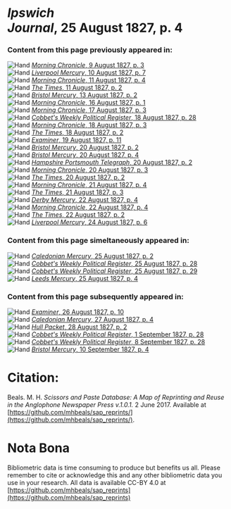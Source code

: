 # *Ipswich Journal*, 25 August 1827, p. 4  
  
### Content from this page previously appeared in:  
![Hand](http://scissorsandpaste.net/wp-content/uploads/2017/06/smallhandpointer.png) [*Morning Chronicle*, 9 August 1827, p. 3](https://mhbeals.github.io/sap_html/Morning-Chronicle/Morning-Chronicle-9-August-1827-p-3)  
![Hand](http://scissorsandpaste.net/wp-content/uploads/2017/06/smallhandpointer.png) [*Liverpool Mercury*, 10 August 1827, p. 7](https://mhbeals.github.io/sap_html/Liverpool-Mercury/Liverpool-Mercury-10-August-1827-p-7)  
![Hand](http://scissorsandpaste.net/wp-content/uploads/2017/06/smallhandpointer.png) [*Morning Chronicle*, 11 August 1827, p. 4](https://mhbeals.github.io/sap_html/Morning-Chronicle/Morning-Chronicle-11-August-1827-p-4)  
![Hand](http://scissorsandpaste.net/wp-content/uploads/2017/06/smallhandpointer.png) [*The Times*, 11 August 1827, p. 2](https://mhbeals.github.io/sap_html/The-Times/The-Times-11-August-1827-p-2)  
![Hand](http://scissorsandpaste.net/wp-content/uploads/2017/06/smallhandpointer.png) [*Bristol Mercury*, 13 August 1827, p. 2](https://mhbeals.github.io/sap_html/Bristol-Mercury/Bristol-Mercury-13-August-1827-p-2)  
![Hand](http://scissorsandpaste.net/wp-content/uploads/2017/06/smallhandpointer.png) [*Morning Chronicle*, 16 August 1827, p. 1](https://mhbeals.github.io/sap_html/Morning-Chronicle/Morning-Chronicle-16-August-1827-p-1)  
![Hand](http://scissorsandpaste.net/wp-content/uploads/2017/06/smallhandpointer.png) [*Morning Chronicle*, 17 August 1827, p. 3](https://mhbeals.github.io/sap_html/Morning-Chronicle/Morning-Chronicle-17-August-1827-p-3)  
![Hand](http://scissorsandpaste.net/wp-content/uploads/2017/06/smallhandpointer.png) [*Cobbet's Weekly Political Register*, 18 August 1827, p. 28](https://mhbeals.github.io/sap_html/Cobbet's-Weekly-Political-Register/Cobbet's-Weekly-Political-Register-18-August-1827-p-28)  
![Hand](http://scissorsandpaste.net/wp-content/uploads/2017/06/smallhandpointer.png) [*Morning Chronicle*, 18 August 1827, p. 3](https://mhbeals.github.io/sap_html/Morning-Chronicle/Morning-Chronicle-18-August-1827-p-3)  
![Hand](http://scissorsandpaste.net/wp-content/uploads/2017/06/smallhandpointer.png) [*The Times*, 18 August 1827, p. 2](https://mhbeals.github.io/sap_html/The-Times/The-Times-18-August-1827-p-2)  
![Hand](http://scissorsandpaste.net/wp-content/uploads/2017/06/smallhandpointer.png) [*Examiner*, 19 August 1827, p. 11](https://mhbeals.github.io/sap_html/Examiner/Examiner-19-August-1827-p-11)  
![Hand](http://scissorsandpaste.net/wp-content/uploads/2017/06/smallhandpointer.png) [*Bristol Mercury*, 20 August 1827, p. 2](https://mhbeals.github.io/sap_html/Bristol-Mercury/Bristol-Mercury-20-August-1827-p-2)  
![Hand](http://scissorsandpaste.net/wp-content/uploads/2017/06/smallhandpointer.png) [*Bristol Mercury*, 20 August 1827, p. 4](https://mhbeals.github.io/sap_html/Bristol-Mercury/Bristol-Mercury-20-August-1827-p-4)  
![Hand](http://scissorsandpaste.net/wp-content/uploads/2017/06/smallhandpointer.png) [*Hampshire Portsmouth Telegraph*, 20 August 1827, p. 2](https://mhbeals.github.io/sap_html/Hampshire-Portsmouth-Telegraph/Hampshire-Portsmouth-Telegraph-20-August-1827-p-2)  
![Hand](http://scissorsandpaste.net/wp-content/uploads/2017/06/smallhandpointer.png) [*Morning Chronicle*, 20 August 1827, p. 3](https://mhbeals.github.io/sap_html/Morning-Chronicle/Morning-Chronicle-20-August-1827-p-3)  
![Hand](http://scissorsandpaste.net/wp-content/uploads/2017/06/smallhandpointer.png) [*The Times*, 20 August 1827, p. 2](https://mhbeals.github.io/sap_html/The-Times/The-Times-20-August-1827-p-2)  
![Hand](http://scissorsandpaste.net/wp-content/uploads/2017/06/smallhandpointer.png) [*Morning Chronicle*, 21 August 1827, p. 4](https://mhbeals.github.io/sap_html/Morning-Chronicle/Morning-Chronicle-21-August-1827-p-4)  
![Hand](http://scissorsandpaste.net/wp-content/uploads/2017/06/smallhandpointer.png) [*The Times*, 21 August 1827, p. 3](https://mhbeals.github.io/sap_html/The-Times/The-Times-21-August-1827-p-3)  
![Hand](http://scissorsandpaste.net/wp-content/uploads/2017/06/smallhandpointer.png) [*Derby Mercury*, 22 August 1827, p. 4](https://mhbeals.github.io/sap_html/Derby-Mercury/Derby-Mercury-22-August-1827-p-4)  
![Hand](http://scissorsandpaste.net/wp-content/uploads/2017/06/smallhandpointer.png) [*Morning Chronicle*, 22 August 1827, p. 4](https://mhbeals.github.io/sap_html/Morning-Chronicle/Morning-Chronicle-22-August-1827-p-4)  
![Hand](http://scissorsandpaste.net/wp-content/uploads/2017/06/smallhandpointer.png) [*The Times*, 22 August 1827, p. 2](https://mhbeals.github.io/sap_html/The-Times/The-Times-22-August-1827-p-2)  
![Hand](http://scissorsandpaste.net/wp-content/uploads/2017/06/smallhandpointer.png) [*Liverpool Mercury*, 24 August 1827, p. 6](https://mhbeals.github.io/sap_html/Liverpool-Mercury/Liverpool-Mercury-24-August-1827-p-6)  
  
### Content from this page simeltaneously appeared in:  
![Hand](http://scissorsandpaste.net/wp-content/uploads/2017/06/smallhandpointer.png) [*Caledonian Mercury*, 25 August 1827, p. 2](https://mhbeals.github.io/sap_html/Caledonian-Mercury/Caledonian-Mercury-25-August-1827-p-2)  
![Hand](http://scissorsandpaste.net/wp-content/uploads/2017/06/smallhandpointer.png) [*Cobbet's Weekly Political Register*, 25 August 1827, p. 28](https://mhbeals.github.io/sap_html/Cobbet's-Weekly-Political-Register/Cobbet's-Weekly-Political-Register-25-August-1827-p-28)  
![Hand](http://scissorsandpaste.net/wp-content/uploads/2017/06/smallhandpointer.png) [*Cobbet's Weekly Political Register*, 25 August 1827, p. 29](https://mhbeals.github.io/sap_html/Cobbet's-Weekly-Political-Register/Cobbet's-Weekly-Political-Register-25-August-1827-p-29)  
![Hand](http://scissorsandpaste.net/wp-content/uploads/2017/06/smallhandpointer.png) [*Leeds Mercury*, 25 August 1827, p. 4](https://mhbeals.github.io/sap_html/Leeds-Mercury/Leeds-Mercury-25-August-1827-p-4)  
  
### Content from this page subsequently appeared in:  
![Hand](http://scissorsandpaste.net/wp-content/uploads/2017/06/smallhandpointer.png) [*Examiner*, 26 August 1827, p. 10](https://mhbeals.github.io/sap_html/Examiner/Examiner-26-August-1827-p-10)  
![Hand](http://scissorsandpaste.net/wp-content/uploads/2017/06/smallhandpointer.png) [*Caledonian Mercury*, 27 August 1827, p. 4](https://mhbeals.github.io/sap_html/Caledonian-Mercury/Caledonian-Mercury-27-August-1827-p-4)  
![Hand](http://scissorsandpaste.net/wp-content/uploads/2017/06/smallhandpointer.png) [*Hull Packet*, 28 August 1827, p. 2](https://mhbeals.github.io/sap_html/Hull-Packet/Hull-Packet-28-August-1827-p-2)  
![Hand](http://scissorsandpaste.net/wp-content/uploads/2017/06/smallhandpointer.png) [*Cobbet's Weekly Political Register*, 1 September 1827, p. 28](https://mhbeals.github.io/sap_html/Cobbet's-Weekly-Political-Register/Cobbet's-Weekly-Political-Register-1-September-1827-p-28)  
![Hand](http://scissorsandpaste.net/wp-content/uploads/2017/06/smallhandpointer.png) [*Cobbet's Weekly Political Register*, 8 September 1827, p. 28](https://mhbeals.github.io/sap_html/Cobbet's-Weekly-Political-Register/Cobbet's-Weekly-Political-Register-8-September-1827-p-28)  
![Hand](http://scissorsandpaste.net/wp-content/uploads/2017/06/smallhandpointer.png) [*Bristol Mercury*, 10 September 1827, p. 4](https://mhbeals.github.io/sap_html/Bristol-Mercury/Bristol-Mercury-10-September-1827-p-4)  


# Citation: 

Beals. M. H. *Scissors and Paste Database: A Map of Reprinting and Reuse in the Anglophone Newspaper Press v.1.0.1.* 2 June 2017. Available at [https://github.com/mhbeals/sap_reprints/](https://github.com/mhbeals/sap_reprints/). 

# Nota Bona

Bibliometric data is time consuming to produce but benefits us all. Please remember to cite or acknowledge this and any other bibliometric data you use in your research. All data is available CC-BY 4.0 at [https://github.com/mhbeals/sap_reprints](https://github.com/mhbeals/sap_reprints)